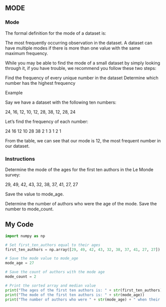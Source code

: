 ## MODE

### Mode

The formal definition for the mode of a dataset is:

The most frequently occurring observation in the dataset. A dataset can have multiple modes if there is more than one value with the same maximum frequency.

While you may be able to find the mode of a small dataset by simply looking through it, if you have trouble, we recommend you follow these two steps:

Find the frequency of every unique number in the dataset
Determine which number has the highest frequency

Example

Say we have a dataset with the following ten numbers:

24, 16, 12, 10, 12, 28, 38, 12, 28, 24

Let’s find the frequency of each number:

24	16	12	10	28	38
2	1	3	1	2	1

From the table, we can see that our mode is 12, the most frequent number in our dataset.

### Instructions

Determine the mode of the ages for the first ten authors in the Le Monde survey:

29, 49, 42, 43, 32, 38, 37, 41, 27, 27

Save the value to mode_age.

Determine the number of authors who were the age of the mode. Save the number to mode_count.

## My Code
```python
import numpy as np

# Set first_ten_authors equal to their ages
first_ten_authors = np.array([29, 49, 42, 43, 32, 38, 37, 41, 27, 27])

# Save the mode value to mode_age
mode_age = 27

# Save the count of authors with the mode age
mode_count = 2

# Print the sorted array and median value
print("The ages of the first ten authors is: " + str(first_ten_authors))
print("The mode of the first ten authors is: " + str(mode_age))
print("The number of authors who were " + str(mode_age) + " when their book was published is " + str(mode_count))
```
